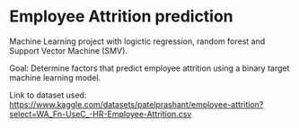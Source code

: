 # Employee Attrition prediction

Machine Learning project with logictic regression, random forest and Support Vector Machine (SMV). 

Goal: Determine factors that predict employee attrition using a binary target machine learning model.

Link to dataset used: https://www.kaggle.com/datasets/patelprashant/employee-attrition?select=WA_Fn-UseC_-HR-Employee-Attrition.csv

